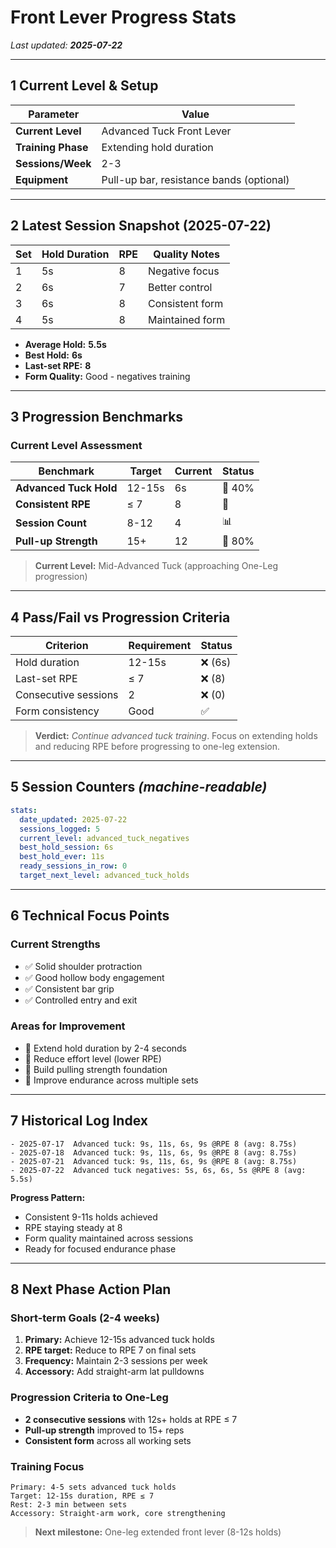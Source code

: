# Front Lever Progress Stats

*Last updated: **2025-07-22***

---

## 1 Current Level & Setup

| Parameter           | Value                                    |
| ------------------- | ---------------------------------------- |
| **Current Level**   | Advanced Tuck Front Lever               |
| **Training Phase**  | Extending hold duration                  |
| **Sessions/Week**   | 2-3                                     |
| **Equipment**       | Pull-up bar, resistance bands (optional)|

---

## 2 Latest Session Snapshot (2025-07-22)

| Set | Hold Duration | RPE | Quality Notes    |
| --- | ------------- | --- | ---------------- |
| 1   | 5s            | 8   | Negative focus   |
| 2   | 6s            | 7   | Better control   |
| 3   | 6s            | 8   | Consistent form  |
| 4   | 5s            | 8   | Maintained form  |

* **Average Hold:** **5.5s**
* **Best Hold:** **6s**  
* **Last-set RPE:** **8**
* **Form Quality:** Good - negatives training

---

## 3 Progression Benchmarks

### Current Level Assessment

| Benchmark              | Target | Current | Status |
| ---------------------- | ------ | ------- | ------ |
| **Advanced Tuck Hold** | 12-15s | 6s      | 🎯 40%  |
| **Consistent RPE**     | ≤ 7    | 8       | 🎯      |
| **Session Count**      | 8-12   | 4       | 📊     |
| **Pull-up Strength**   | 15+    | 12      | 🎯 80%  |

> **Current Level:** Mid-Advanced Tuck (approaching One-Leg progression)

---

## 4 Pass/Fail vs Progression Criteria

| Criterion              | Requirement | Status |
| ---------------------- | ----------- | ------ |
| Hold duration          | 12-15s      | ❌ (6s) |
| Last-set RPE           | ≤ 7         | ❌ (8)  |
| Consecutive sessions   | 2           | ❌ (0)  |
| Form consistency       | Good        | ✅      |

> **Verdict:** *Continue advanced tuck training*. Focus on extending holds and reducing RPE before progressing to one-leg extension.

---

## 5 Session Counters *(machine-readable)*

```yaml
stats:
  date_updated: 2025-07-22
  sessions_logged: 5
  current_level: advanced_tuck_negatives
  best_hold_session: 6s
  best_hold_ever: 11s
  ready_sessions_in_row: 0
  target_next_level: advanced_tuck_holds
```

---

## 6 Technical Focus Points

### Current Strengths
- ✅ Solid shoulder protraction
- ✅ Good hollow body engagement  
- ✅ Consistent bar grip
- ✅ Controlled entry and exit

### Areas for Improvement
- 🎯 Extend hold duration by 2-4 seconds
- 🎯 Reduce effort level (lower RPE)
- 🎯 Build pulling strength foundation
- 🎯 Improve endurance across multiple sets

---

## 7 Historical Log Index

```
- 2025-07-17  Advanced tuck: 9s, 11s, 6s, 9s @RPE 8 (avg: 8.75s)
- 2025-07-18  Advanced tuck: 9s, 11s, 6s, 9s @RPE 8 (avg: 8.75s)
- 2025-07-21  Advanced tuck: 9s, 11s, 6s, 9s @RPE 8 (avg: 8.75s)
- 2025-07-22  Advanced tuck negatives: 5s, 6s, 6s, 5s @RPE 8 (avg: 5.5s)
```

**Progress Pattern:**
- Consistent 9-11s holds achieved
- RPE staying steady at 8  
- Form quality maintained across sessions
- Ready for focused endurance phase

---

## 8 Next Phase Action Plan

### Short-term Goals (2-4 weeks)
1. **Primary:** Achieve 12-15s advanced tuck holds
2. **RPE target:** Reduce to RPE 7 on final sets  
3. **Frequency:** Maintain 2-3 sessions per week
4. **Accessory:** Add straight-arm lat pulldowns

### Progression Criteria to One-Leg
- **2 consecutive sessions** with 12s+ holds at RPE ≤ 7
- **Pull-up strength** improved to 15+ reps
- **Consistent form** across all working sets

### Training Focus
```text
Primary: 4-5 sets advanced tuck holds
Target: 12-15s duration, RPE ≤ 7
Rest: 2-3 min between sets
Accessory: Straight-arm work, core strengthening
```

> **Next milestone:** One-leg extended front lever (8-12s holds)